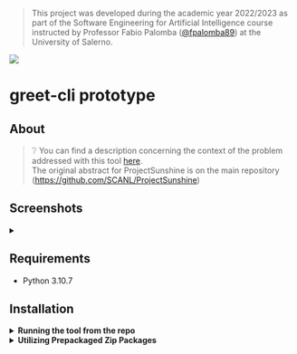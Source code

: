 > This project was developed during the academic year 2022/2023 as part of the Software Engineering for Artificial Intelligence course instructed by Professor Fabio Palomba ([@fpalomba89](https://github.com/fpalomba)) at the University of Salerno. 

<img src="https://skillicons.dev/icons?i=py,pytorch," />

# greet-cli prototype

## About

> ❔ You can find a description concerning the context of the problem addressed with this tool [here](https://github.com/xrenegade100/ProjectSunshine). <br>
> The original abstract for ProjectSunshine is on the main repository (https://github.com/SCANL/ProjectSunshine)

## Screenshots

<details>
  <summary></summary>
  
  
![image](https://github.com/xrenegade100/greet-cli/assets/11615441/c4cd2226-2cda-4300-898b-82dfbf245f1f)
![image](https://github.com/xrenegade100/greet-cli/assets/11615441/a8d8380e-4d59-4702-a3ed-0f8add41907e)

</details>

## Requirements

-   Python 3.10.7

## Installation

<details>
<summary>
	<b>Running the tool from the repo</b>
</summary>

1. Clone the repo:

```sh
$ git clone https://github.com/xrenegade100/greet-cli.git
```

2. Change into the cloned repository directory:

```bash
$ cd greet-cli
```

3. Create a virtual environment (optional but recommended for isolation):

```bash
$ python -m venv myenv
```

4. Activate the virtual environment:
    - For Windows:
    ```bash
    	myenv\Scripts\activate
    ```
    - For macOS/Linux:
    ```bash
    $ source myenv/bin/activate
    ```
5. Install the required dependencies using pip from the requirements.txt file:

```bash
$ pip install -r requirements.txt
```

6. Run the tool by executing the following command:

```bash
$ python src/core/cli.py -i <path>
```

Replace **`<path>`** with the desired input path or file.

</details>

<details>
	<summary><b>Utilizing Prepackaged Zip Packages</b></summary>

1. Visit the "Release" page of the GitHub repository.

2. Download the appropriate zip package for your platform (e.g., Ubuntu or Windows).

3. Extract the contents of the downloaded zip package.

4. Change into the extracted directory.

5. Make the script executable (for Ubuntu):

```bash
$ chmod +x ./greet.sh
```

6. Execute the script (for Ubuntu):

```bash
$ ./greet.sh
```

Alternatively, for Windows, execute the following command:

```bash
./greet.cmd
```

</details>
  
